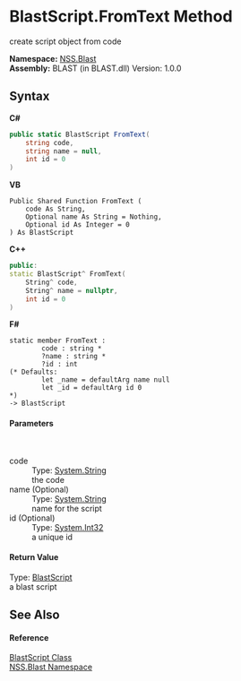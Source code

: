 # BlastScript.FromText Method 
 

create script object from code

**Namespace:**&nbsp;<a href="88b55311-4a89-0894-e27a-e157e443c7f7.md">NSS.Blast</a><br />**Assembly:**&nbsp;BLAST (in BLAST.dll) Version: 1.0.0

## Syntax

**C#**<br />
``` C#
public static BlastScript FromText(
	string code,
	string name = null,
	int id = 0
)
```

**VB**<br />
``` VB
Public Shared Function FromText ( 
	code As String,
	Optional name As String = Nothing,
	Optional id As Integer = 0
) As BlastScript
```

**C++**<br />
``` C++
public:
static BlastScript^ FromText(
	String^ code, 
	String^ name = nullptr, 
	int id = 0
)
```

**F#**<br />
``` F#
static member FromText : 
        code : string * 
        ?name : string * 
        ?id : int 
(* Defaults:
        let _name = defaultArg name null
        let _id = defaultArg id 0
*)
-> BlastScript 

```


#### Parameters
&nbsp;<dl><dt>code</dt><dd>Type: <a href="https://docs.microsoft.com/dotnet/api/system.string" target="_blank" rel="noopener noreferrer">System.String</a><br />the code</dd><dt>name (Optional)</dt><dd>Type: <a href="https://docs.microsoft.com/dotnet/api/system.string" target="_blank" rel="noopener noreferrer">System.String</a><br />name for the script</dd><dt>id (Optional)</dt><dd>Type: <a href="https://docs.microsoft.com/dotnet/api/system.int32" target="_blank" rel="noopener noreferrer">System.Int32</a><br />a unique id</dd></dl>

#### Return Value
Type: <a href="701ebde6-515e-1fd5-a11a-526716112a12.md">BlastScript</a><br />a blast script

## See Also


#### Reference
<a href="701ebde6-515e-1fd5-a11a-526716112a12.md">BlastScript Class</a><br /><a href="88b55311-4a89-0894-e27a-e157e443c7f7.md">NSS.Blast Namespace</a><br />
